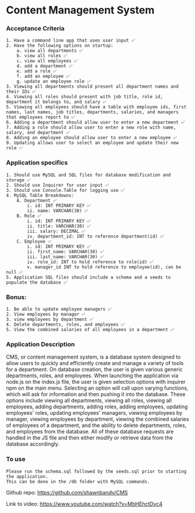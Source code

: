 # Content Management System

### Acceptance Criteria
    1. Have a command line app that uses user input ✅
    2. Have the following options on startup:
        a. view all departments ✅
        b. view all roles ✅
        c. view all employees ✅
        d. add a department ✅
        e. add a role ✅
        f. add an employee ✅
        g. update an employee role ✅
    3. Viewing all departments should present all department names and their IDs ✅
    4. Viewing all roles should present with job title, role id, department it belongs to, and salary ✅
    5. Viewing all employees should have a table with employee ids, first names, last names, job titles, departments, salaries, and managers that employees report to ✅
    6. Adding a department should allow user to enter a new department ✅
    7. Adding a role should allow user to enter a new role with name, salary, and department ✅
    8. Adding an employee should allow user to enter a new employee ✅
    9. Updating allows user to select an employee and update their new role ✅

### Application specifics
    1. Should use MySQL and SQL files for database modification and storage ✅
    2. Should use Inquirer for user input ✅
    3. Should use Console.Table for logging use ✅
    4. MySQL Table Breakdowns:
        A. Department ✅
            i. id: INT PRIMARY KEY ✅
            ii. name: VARCHAR(30) ✅
        B. Role ✅
            i. id: INT PRIMARY KEY ✅
            ii. title: VARCHAR(30) ✅
            iii. salary: DECIMAL ✅
            iv. department_id: INT to reference department(id) ✅
        C. Employee ✅
            i. id: INT PRIMARY KEY ✅
            ii. first_name: VARCHAR(30) ✅
            iii. last_name: VARCHAR(30) ✅
            iv. role_id: INT to hold reference to role(id) ✅
            v. manager_id INT to hold reference to employee(id), can be null ✅
    5. Application SQL files should include a schema and a seeds to populate the database ✅

### Bonus: 
    1. Be able to update employee managers ✅
    2. View employees by manager ✅
    3. view employees by department ✅
    4. Delete departments, roles, and employees ✅
    5. View the combined salaries of all employees in a department ✅

### Application Description
CMS, or content management system, is a database system designed to allow users to quickly and efficiently create and manage a variety of tools for a department. 
On database creation, the user is given various generic departments, roles, and employees. 
When launching the application via node.js on the index.js file, the user is given selection options with inquirer npm on the main menu. 
Selecting an option will call upon varying functions, which will ask for information and then pushing it into the database. 
These options include viewing all departments, viewing all roles, viewing all employees, 
adding departments, adding roles, adding employees, 
updating employees' roles, updating employees' managers, 
viewing employees by manager, viewing employees by department, viewing the combined salaries of employees of a department, 
and the ability to delete departments, roles, and employees from the database. 
All of these database requests are handled in the JS file and then either modify or retrieve data from the database accordingly. 

### To use
    Please run the schema.sql followed by the seeds.sql prior to starting the application. 
    This can be done in the /db folder with MySQL commands. 


Github repo: https://github.com/shawnbandy/CMS

Link to video: https://www.youtube.com/watch?v=MbHEhctDvc4
